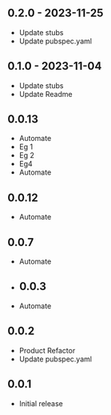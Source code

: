 ## 0.2.0 - 2023-11-25

* Update stubs
* Update pubspec.yaml

## 0.1.0 - 2023-11-04

* Update stubs
* Update Readme

## 0.0.13

* Automate
* Eg 1
* Eg 2
* Eg4
* Automate
 
## 0.0.12

* Automate

## 0.0.7

* Automate

* ## 0.0.3

* Automate

## 0.0.2

* Product Refactor
* Update pubspec.yaml

## 0.0.1

* Initial release
